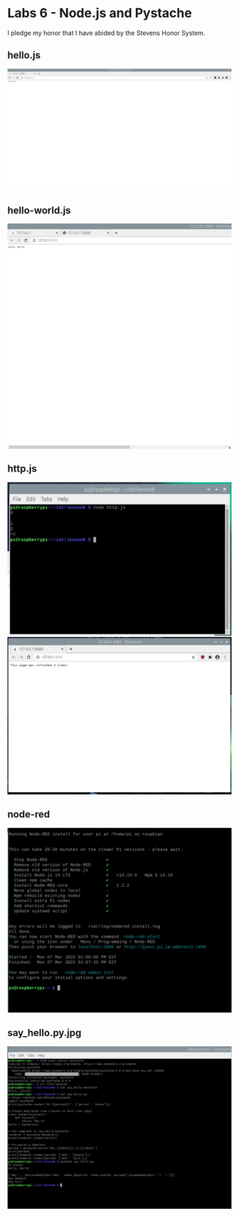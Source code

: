# Labs 6 - Node.js and Pystache

I pledge my honor that I have abided by the Stevens Honor System.

## hello.js
![](LAB6/Hello.js.jpg)

## hello-world.js
![](LAB6/Hello-World.js.jpg)

## http.js
![](LAB6/http_js.jpg)
![](LAB6/http.jsweb.jpg)

## node-red
![](LAB6/node-red.jpg)

## say_hello.py.jpg
![](LAB6/pystache.jpg)
